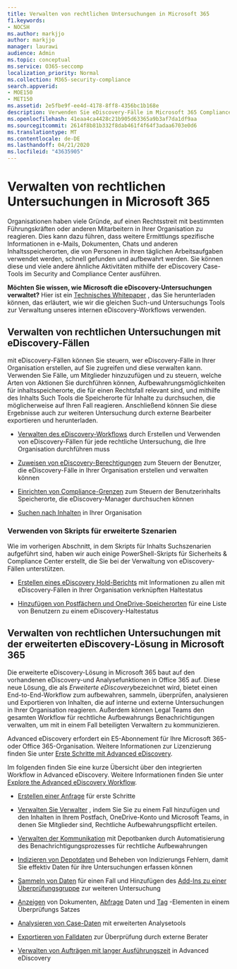 ```yaml
---
title: Verwalten von rechtlichen Untersuchungen in Microsoft 365
f1.keywords:
- NOCSH
ms.author: markjjo
author: markjjo
manager: laurawi
audience: Admin
ms.topic: conceptual
ms.service: O365-seccomp
localization_priority: Normal
ms.collection: M365-security-compliance
search.appverid:
- MOE150
- MET150
ms.assetid: 2e5fbe9f-ee4d-4178-8ff8-4356bc1b168e
description: Verwenden Sie eDiscovery-Fälle im Microsoft 365 Compliance Center, um die rechtliche Untersuchung Ihres Unternehmens zu verwalten. Wenn Sie über ein E5-Abonnement verfügen, können Sie die Falldaten weiter analysieren, indem Sie die Funktionen Textanalyse, Maschinelles Lernen und Vorhersage Codierung von Advanced eDiscovery verwenden.
ms.openlocfilehash: 41eaa4ca4428c21b905d63365a9b3af7da1df9aa
ms.sourcegitcommit: 2614f8b81b332f8dab461f4f64f3adaa6703e0d6
ms.translationtype: MT
ms.contentlocale: de-DE
ms.lasthandoff: 04/21/2020
ms.locfileid: "43635905"
---
```

# <a name="manage-legal-investigations-in-microsoft-365"></a>Verwalten von rechtlichen Untersuchungen in Microsoft 365

Organisationen haben viele Gründe, auf einen Rechtsstreit mit bestimmten Führungskräften oder anderen Mitarbeitern in Ihrer Organisation zu reagieren. Dies kann dazu führen, dass weitere Ermittlungs spezifische Informationen in e-Mails, Dokumenten, Chats und anderen Inhaltsspeicherorten, die von Personen in ihren täglichen Arbeitsaufgaben verwendet werden, schnell gefunden und aufbewahrt werden. Sie können diese und viele andere ähnliche Aktivitäten mithilfe der eDiscovery Case-Tools im Security and Compliance Center ausführen.
  
**Möchten Sie wissen, wie Microsoft die eDiscovery-Untersuchungen verwaltet?** Hier ist ein [Technisches Whitepaper](https://go.microsoft.com/fwlink/?linkid=852161) , das Sie herunterladen können, das erläutert, wie wir die gleichen Such-und Untersuchungs Tools zur Verwaltung unseres internen eDiscovery-Workflows verwenden.
   
## <a name="manage-legal-investigations-with-ediscovery-cases"></a>Verwalten von rechtlichen Untersuchungen mit eDiscovery-Fällen

mit eDiscovery-Fällen können Sie steuern, wer eDiscovery-Fälle in Ihrer Organisation erstellen, auf Sie zugreifen und diese verwalten kann. Verwenden Sie Fälle, um Mitglieder hinzuzufügen und zu steuern, welche Arten von Aktionen Sie durchführen können, Aufbewahrungsmöglichkeiten für inhaltsspeicherorte, die für einen Rechtsfall relevant sind, und mithilfe des Inhalts Such Tools die Speicherorte für Inhalte zu durchsuchen, die möglicherweise auf Ihren Fall reagieren. Anschließend können Sie diese Ergebnisse auch zur weiteren Untersuchung durch externe Bearbeiter exportieren und herunterladen.
  
- [Verwalten des eDiscovery-Workflows](ediscovery-cases.md) durch Erstellen und Verwenden von eDiscovery-Fällen für jede rechtliche Untersuchung, die Ihre Organisation durchführen muss 
    
- [Zuweisen von eDiscovery-Berechtigungen](assign-ediscovery-permissions.md) zum Steuern der Benutzer, die eDiscovery-Fälle in Ihrer Organisation erstellen und verwalten können 
    
- [Einrichten von Compliance-Grenzen](tagging-and-assessment-in-advanced-ediscovery.md) zum Steuern der Benutzerinhalts Speicherorte, die eDiscovery-Manager durchsuchen können 
    
- [Suchen nach Inhalten](search-for-content.md) in Ihrer Organisation 
    
### <a name="use-scripts-for-advanced-scenarios"></a>Verwenden von Skripts für erweiterte Szenarien

Wie im vorherigen Abschnitt, in dem Skripts für Inhalts Suchszenarien aufgeführt sind, haben wir auch einige PowerShell-Skripts für Sicherheits & Compliance Center erstellt, die Sie bei der Verwaltung von eDiscovery-Fällen unterstützen.
  
- [Erstellen eines eDiscovery Hold-Berichts](create-a-report-on-holds-in-ediscovery-cases.md) mit Informationen zu allen mit eDiscovery-Fällen in Ihrer Organisation verknüpften Haltestatus 
    
- [Hinzufügen von Postfächern und OneDrive-Speicherorten](use-a-script-to-add-users-to-a-hold-in-ediscovery.md) für eine Liste von Benutzern zu einem eDiscovery-Haltestatus 
  
## <a name="manage-legal-investigations-with-the-advanced-ediscovery-solution-in-microsoft-365"></a>Verwalten von rechtlichen Untersuchungen mit der erweiterten eDiscovery-Lösung in Microsoft 365

Die erweiterte eDiscovery-Lösung in Microsoft 365 baut auf den vorhandenen eDiscovery-und Analysefunktionen in Office 365 auf. Diese neue Lösung, die als *Erweiterte eDiscovery*bezeichnet wird, bietet einen End-to-End-Workflow zum aufbewahren, sammeln, überprüfen, analysieren und Exportieren von Inhalten, die auf interne und externe Untersuchungen in Ihrer Organisation reagieren. Außerdem können Legal Teams den gesamten Workflow für rechtliche Aufbewahrungs Benachrichtigungen verwalten, um mit in einem Fall beteiligten Verwaltern zu kommunizieren.

Advanced eDiscovery erfordert ein E5-Abonnement für Ihre Microsoft 365-oder Office 365-Organisation. Weitere Informationen zur Lizenzierung finden Sie unter [Erste Schritte mit Advanced eDiscovery](get-started-with-advanced-ediscovery.md#step-1-verify-and-assign-appropriate-licenses).

Im folgenden finden Sie eine kurze Übersicht über den integrierten Workflow in Advanced eDiscovery. Weitere Informationen finden Sie unter [Explore the Advanced eDiscovery Workflow](get-started-with-advanced-ediscovery.md#explore-the-advanced-ediscovery-workflow).

- [Erstellen einer Anfrage](create-new-ediscovery-case.md) für erste Schritte

- [Verwalten Sie Verwalter](managing-custodians.md) , indem Sie Sie zu einem Fall hinzufügen und den Inhalten in Ihrem Postfach, OneDrive-Konto und Microsoft Teams, in denen Sie Mitglieder sind, Rechtliche Aufbewahrungspflicht erteilen.

- [Verwalten der Kommunikation](managing-custodian-communications.md) mit Depotbanken durch Automatisierung des Benachrichtigungsprozesses für rechtliche Aufbewahrungen

- [Indizieren von Depotdaten](processing-data-for-case.md) und Beheben von Indizierungs Fehlern, damit Sie effektiv Daten für ihre Untersuchungen erfassen können

- [Sammeln von Daten](collecting-data-for-ediscovery.md) für einen Fall und Hinzufügen des [Add-Ins zu einer Überprüfungsgruppe](collecting-data-for-ediscovery.md#adding-search-results-to-a-review-set) zur weiteren Untersuchung

- [Anzeigen](view-documents-in-review-set.md) von Dokumenten, [Abfrage](review-set-search.md) Daten und [Tag](tagging-documents.md) -Elementen in einem Überprüfungs Satzes

- [Analysieren von Case-Daten](analyzing-data-in-review-set.md) mit erweiterten Analysetools

- [Exportieren von Falldaten](exporting-data-ediscover20.md) zur Überprüfung durch externe Berater

- [Verwalten von Aufträgen mit langer Ausführungszeit](managing-jobs-ediscovery20.md) in Advanced eDiscovery
